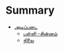 # Summary

* [அடிப்படை](Basics\README.md)
    * [புள்ளி -சின்னம்](Basics\chapter1.md)
    * [நிலை](Basics\chapter2.md)

